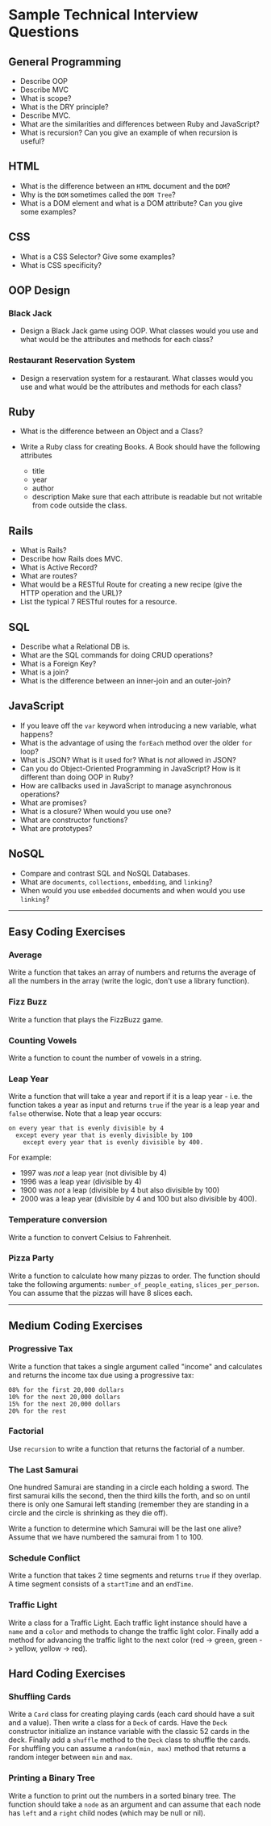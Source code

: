 # Sample Technical Interview Questions

## General Programming

* Describe OOP
* Describe MVC
* What is scope?
* What is the DRY principle?
* Describe MVC.
* What are the similarities and differences between Ruby and JavaScript?
* What is recursion? Can you give an example of when recursion is useful?

## HTML

* What is the difference between an `HTML` document and the `DOM`?
* Why is the `DOM` sometimes called the `DOM Tree`?
* What is a DOM element and what is a DOM attribute? Can you give some examples?

## CSS

* What is a CSS Selector? Give some examples?
* What is CSS specificity?

## OOP Design

### Black Jack

* Design a Black Jack game using OOP. What classes would you use and what would be the attributes and methods for each class?

### Restaurant Reservation System

* Design a reservation system for a restaurant. What classes would you use and what would be the attributes and methods for each class?

## Ruby

* What is the difference between an Object and a Class?

* Write a Ruby class for creating Books. A Book should have the following attributes
  - title
  - year
  - author
  - description
  Make sure that each attribute is readable but not writable from code outside the class.

## Rails

* What is Rails?
* Describe how Rails does MVC.
* What is Active Record?
* What are routes?
* What would be a RESTful Route for creating a new recipe (give the HTTP operation and the URL)?
* List the typical 7 RESTful routes for a resource.

## SQL

* Describe what a Relational DB is.
* What are the SQL commands for doing CRUD operations?
* What is a Foreign Key?
* What is a join?
* What is the difference between an inner-join and an outer-join?

## JavaScript

* If you leave off the `var` keyword when introducing a new variable, what happens?
* What is the advantage of using the `forEach` method over the older `for` loop?
* What is JSON? What is it used for? What is _not_ allowed in JSON?
* Can you do Object-Oriented Programming in JavaScript? How is it different than doing OOP in Ruby?
* How are callbacks used in JavaScript to manage asynchronous operations?
* What are promises?
* What is a closure? When would you use one?
* What are constructor functions?
* What are prototypes?

## NoSQL

* Compare and contrast SQL and NoSQL Databases.
* What are `documents`, `collections`, `embedding`, and `linking`?
* When would you use `embedded` documents and when would you use `linking`?

---

## Easy Coding Exercises

### Average

Write a function that takes an array of numbers and returns the average of all the numbers in the array (write the logic, don't use a library function).

### Fizz Buzz

Write a function that plays the FizzBuzz game.

### Counting Vowels

Write a function to count the number of vowels in a string.

### Leap Year

Write a function that will take a year and report if it is a leap year - i.e. the function takes a year as input and returns `true` if the year is a leap year and `false` otherwise. Note that a leap year occurs:

```plain
on every year that is evenly divisible by 4
  except every year that is evenly divisible by 100
    except every year that is evenly divisible by 400.
```

For example:
* 1997 was *not* a leap year (not divisible by 4)
* 1996 was a leap year (divisible by 4)
* 1900 was *not* a leap (divisible by 4 but also divisible by 100)
* 2000 was a leap year (divisible by 4 and 100 but also divisible by 400).

### Temperature conversion

Write a function to convert Celsius to Fahrenheit.

### Pizza Party

Write a function to calculate how many pizzas to order. The function should take the following arguments: `number_of_people_eating`, `slices_per_person`. You can assume that the pizzas will have 8 slices each.

---

## Medium Coding Exercises

### Progressive Tax

Write a function that takes a single argument called "income" and calculates and returns the income tax due using a progressive tax:

    08% for the first 20,000 dollars
    10% for the next 20,000 dollars
    15% for the next 20,000 dollars
    20% for the rest

### Factorial

Use `recursion` to write a function that returns the factorial of a number.

### The Last Samurai

One hundred Samurai are standing in a circle each holding a sword. The first samurai kills the second, then the third kills the forth, and so on until there is only one Samurai left standing (remember they are standing in a circle and the circle is shrinking as they die off).

Write a function to determine which Samurai will be the last one alive? Assume that we have numbered the samurai from 1 to 100.

### Schedule Conflict

Write a function that takes 2 time segments and returns `true` if they overlap. A time segment consists of a `startTime` and an `endTime`.

### Traffic Light

Write a class for a Traffic Light. Each traffic light instance should have a `name` and a `color` and methods to change the traffic light color. Finally add a method for advancing the traffic light to the next color (red -> green, green -> yellow, yellow -> red).

## Hard Coding Exercises

### Shuffling Cards

Write a `Card` class for creating playing cards (each card should have a suit and a value). Then write a class for a `Deck` of cards. Have the `Deck` constructor initialize an instance variable with the classic 52 cards in the deck. Finally add a `shuffle` method to the `Deck` class to shuffle the cards. For shuffling you can assume a `random(min, max)` method that returns a random integer between `min` and `max`.

### Printing a Binary Tree

Write a function to print out the numbers in a sorted binary tree. The function should take a `node` as an argument and can assume that each node has `left` and a `right` child nodes (which may be null or nil).
